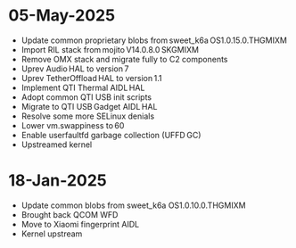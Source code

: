 # 05-May-2025
- Update common proprietary blobs from sweet_k6a OS1.0.15.0.THGMIXM
- Import RIL stack from mojito V14.0.8.0 SKGMIXM
- Remove OMX stack and migrate fully to C2 components
- Uprev Audio HAL to version 7
- Uprev TetherOffload HAL to version 1.1
- Implement QTI Thermal AIDL HAL
- Adopt common QTI USB init scripts
- Migrate to QTI USB Gadget AIDL HAL
- Resolve some more SELinux denials
- Lower vm.swappiness to 60
- Enable userfaultfd garbage collection (UFFD GC)
- Upstreamed kernel

# 18-Jan-2025
- Update common blobs from sweet_k6a OS1.0.10.0.THGMIXM
- Brought back QCOM WFD
- Move to Xiaomi fingerprint AIDL
- Kernel upstream

